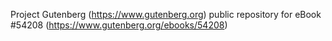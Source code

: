 Project Gutenberg (https://www.gutenberg.org) public repository for
eBook #54208 (https://www.gutenberg.org/ebooks/54208)
